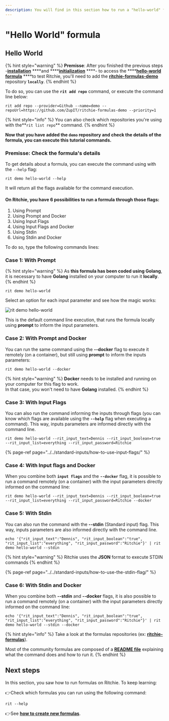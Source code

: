 ```yaml
---
description: You will find in this section how to run a "hello-world" formula.
---
```


# "Hello World" formula

## Hello World

{% hint style="warning" %}
**Premisse**: After you finished the previous steps -[**installation**](../../../getting-started/install-cli/) ****and ****[**initialization**](../../../getting-started/initialize-cli.md) ****- to access the ****[**hello-world formula**](https://github.com/ZupIT/ritchie-formulas/tree/master/demo/hello-world) ****to test Ritchie, you'll need to add the [**ritchie-formulas-demo**](https://github.com/ZupIT/ritchie-formulas-demo) repository **`locally`**.
{% endhint %}

To do so, you can use the **`rit add repo`** command, or execute the command line below:

```text
rit add repo --provider=Github --name=demo --repoUrl=https://github.com/ZupIT/ritchie-formulas-demo --priority=1
```

{% hint style="info" %}
You can also check which repositories you're using with the**`rit list repo`** command.
{% endhint %}

**Now that you have added the `demo` repository and check the details of the formula, you can execute this tutorial commands.**

### **Premisse: Check the formula's details**

To get details about a formula, you can execute the command using with the `--help` flag:

```text
rit demo hello-world --help
```

It will return all the flags available for the command execution.

#### On Ritchie, you have 6 possibilities to run a formula through those flags: 

1. Using Prompt
2. Using Prompt and Docker 
3. Using Input Flags
4. Using Input Flags and Docker 
5. Using Stdin
6. Using Stdin and Docker 

To do so, type the following commands lines: 

### Case 1: With Prompt

{% hint style="warning" %}
As **this formula has been coded using Golang**, it is necessary to have **Golang** installed on your computer to run it **locally**.
{% endhint %}

```text
rit demo hello-world
```

Select an option for each input parameter and see how the magic works: 

![rit demo hello-world](../../../.gitbook/assets/large-gif-1054x366-%20%281%29.gif)

This is the default command line execution, that runs the formula locally using **prompt** to inform the input parameters.

### Case 2: With Prompt and Docker

You can run the same command using the **--docker** flag to execute it remotely \(on a container\), but still using **prompt** to inform the inputs parameters:

```text
rit demo hello-world --docker
```

{% hint style="warning" %}
**Docker** needs to be installed and running on your computer for this flag to work.  
In that case, you won't need to have **Golang** installed.
{% endhint %}

### Case 3: With Input Flags

You can also run the command informing the inputs through flags \(you can know which flags are available using the **`--help`** flag when executing a command\). This way, inputs parameters are informed directly with the command line. 

```
rit demo hello-world --rit_input_text=Dennis --rit_input_boolean=true --rit_input_list=everything --rit_input_password=Ritchie
```

{% page-ref page="../../standard-inputs/how-to-use-input-flags/" %}

### Case 4: With Input flags and Docker

When you combine both **`input flags`** and the **`--docker`** flag, it is possible to run a command remotely \(on a container\) with the input parameters directly informed on the command line:

```text
rit demo hello-world --rit_input_text=Dennis --rit_input_boolean=true --rit_input_list=everything --rit_input_password=Ritchie --docker
```

### Case 5: With Stdin

You can also run the command with the **--stdin** \(Standard input\) flag. This way, inputs parameters are also informed directly with the command line. 

```
echo '{"rit_input_text":"Dennis", "rit_input_boolean":"true", "rit_input_list":"everything", "rit_input_password":"Ritchie"}' | rit demo hello-world --stdin
```

{% hint style="warning" %}
Ritchie uses the **JSON** format to execute STDIN commands
{% endhint %}

{% page-ref page="../../standard-inputs/how-to-use-the-stdin-flag/" %}

### Case 6: With Stdin and Docker

When you combine both **--stdin** and **--docker** flags, it is also possible to run a command remotely \(on a container\) with the input parameters directly informed on the command line:

```text
echo '{"rit_input_text":"Dennis", "rit_input_boolean":"true", "rit_input_list":"everything", "rit_input_password":"Ritchie"}' | rit demo hello-world --stdin --docker
```

{% hint style="info" %}
Take a look at the formulas repositories \(ex: [**ritchie-formulas**](https://github.com/ZupIT/ritchie-formulas)\). 

Most of the community formulas are composed of a [**README file**](https://github.com/ZupIT/ritchie-formulas/tree/master/demo/hello-world) explaining what the command does and how to run it.
{% endhint %}

## Next steps

In this section, you saw how to run formulas on Ritchie. To keep learning: 

👉Check which formulas you can run using the following command:

```text
rit --help
```

👉See [**how to create new formulas**](../how-to-create-formulas.md).


